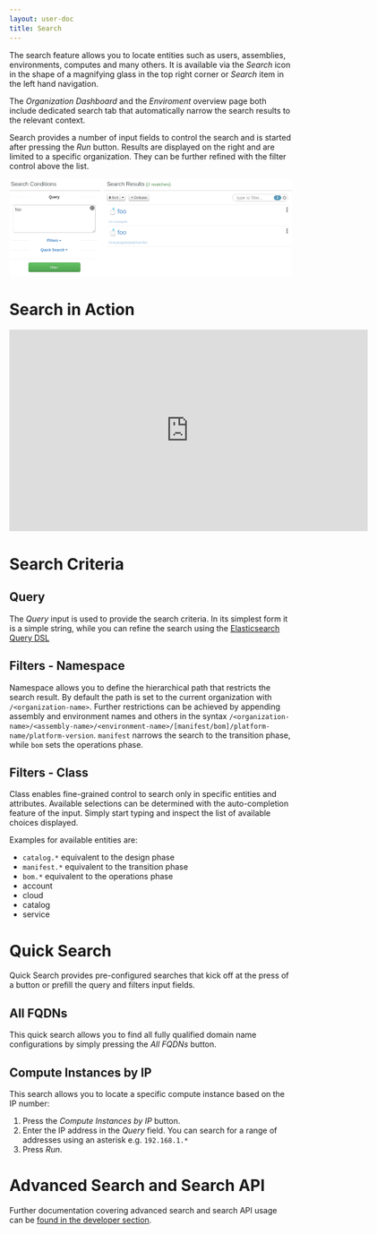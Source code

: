 ```yaml
---
layout: user-doc
title: Search
---
```


The search feature allows you to locate entities such as users, assemblies, environments, computes and many others. It
is available via the _Search_ icon in the shape of a magnifying glass in the top right corner or _Search_ item in the
left hand navigation. 

The _Organization Dashboard_ and the _Enviroment_ overview page both include dedicated search tab that automatically
narrow the search results to the relevant context.

Search provides a number of input fields to control the search and is started after pressing the _Run_ button. Results
are displayed on the right and are limited to a specific organization. They can be further refined with the filter
control above the list. 

![Search](/assets/img/ui/search.png)

# Search in Action

<div class="video">
<iframe width="640" height="360" src="https://www.youtube.com/embed/a_h7jFRpkw0" frameborder="0" allowfullscreen></iframe>
</div>

# Search Criteria

## Query

The _Query_ input is used to provide the search criteria. In its simplest form it is a simple string, while you can
refine the search using the 
[Elasticsearch Query DSL](https://www.elastic.co/guide/en/elasticsearch/reference/current/query-dsl.html)

## Filters - Namespace

Namespace allows you to define the hierarchical path that restricts the search result. By default the path is set to the
current organization with `/<organization-name>`. Further restrictions can be achieved by appending assembly and 
environment names and others in the syntax 
`/<organization-name>/<assembly-name>/<environment-name>/[manifest/bom]/platform-name/platform-version`. `manifest` narrows the
search to the transition phase, while `bom` sets the operations phase.

## Filters - Class

Class enables fine-grained control to search only in specific entities and attributes. Available selections can be 
determined with the auto-completion feature of the input. Simply start typing and inspect the list of available choices displayed. 

Examples for available entities are: 

- `catalog.*`  equivalent to the design phase
- `manifest.*` equivalent to the transition phase
- `bom.*` equivalent to the  operations phase
- account
- cloud
- catalog
- service

# Quick Search

Quick Search provides pre-configured searches that kick off at the press of a button or prefill the query and filters
input fields.

## All FQDNs

This quick search allows you to find all fully qualified domain name configurations by simply pressing the _All FQDNs_
button.

## Compute Instances by IP

This search allows you to locate a specific compute instance based on the IP number:

1. Press the _Compute Instances by IP_ button.
2. Enter the IP address in the _Query_ field. You can search for a range of addresses using an asterisk e.g. `192.168.1.*`
3. Press _Run_.

# Advanced Search and Search API 

Further documentation covering advanced search and search API usage can be 
[found in the developer section](/developer/integration-development/advanced-search).
